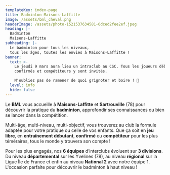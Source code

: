 ```yaml
---
templateKey: index-page
title: Badminton Maisons-Laffitte
image: /assets/bml_cheval.png
headerImage: /assets/photo-1521537634581-0dced2fee2ef.jpeg
heading: |-
  Badminton
  Maisons-Laffitte
subheading: |-
  Le badminton pour tous les niveaux, 
  tous les âges, toutes les envies à Maisons-Laffitte !
banner:
  text: >-
    Le jeudi 9 mars aura lieu un intraclub au CSC. Tous les joueurs débutants,
    confirmés et compétiteurs y sont invités. 

    N'oubliez pas de ramener de quoi grignoter et boire ! 🏸
  level: info
  hide: false
---
```

Le **BML** vous accueille à **Maisons-Laffitte** et **Sartrouville** (78) pour découvrir la
pratique du **badminton**, approfondir ses connaissances ou bien se lancer dans la
compétition.

Multi-âge, multi-niveau, multi-objectif, vous trouverez au club la formule adaptée pour votre pratique ou celle de vos enfants. Que ça soit en **jeu libre**, en **entraînement débutant**, **confirmé** ou **compétiteur** pour les plus téméraires, tous le monde y trouvera son compte !

Pour les plus engagés, nos **6 équipes** d’interclubs évoluent sur **3 divisions**. Du niveau **départemental** sur les Yvelines (78), au niveau **régional** sur la Ligue Île de France et enfin au niveau **National 2** avec notre équipe 1. L'occasion parfaite pour découvrir le badminton à haut niveau !